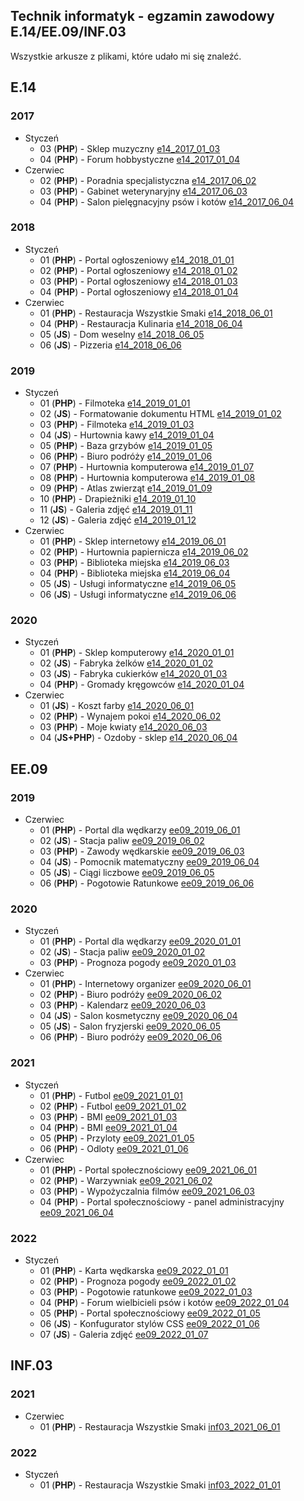 ## Technik informatyk - egzamin zawodowy E.14/EE.09/INF.03
Wszystkie arkusze z plikami, które udało mi się znaleźć.

## E.14
### 2017
- Styczeń
  - 03 (**PHP**) - Sklep muzyczny [e14_2017_01_03](e14_2017_01_03)
  - 04 (**PHP**) - Forum hobbystyczne [e14_2017_01_04](e14_2017_01_04)
- Czerwiec
  - 02 (**PHP**) - Poradnia specjalistyczna [e14_2017_06_02](e14_2017_06_02)
  - 03 (**PHP**) - Gabinet weterynaryjny [e14_2017_06_03](e14_2017_06_03)
  - 04 (**PHP**) - Salon pielęgnacyjny psów i kotów [e14_2017_06_04](e14_2017_06_04)
### 2018
- Styczeń
  - 01 (**PHP**) - Portal ogłoszeniowy [e14_2018_01_01](e14_2018_01_01)
  - 02 (**PHP**) - Portal ogłoszeniowy [e14_2018_01_02](e14_2018_01_02)
  - 03 (**PHP**) - Portal ogłoszeniowy [e14_2018_01_03](e14_2018_01_03)
  - 04 (**PHP**) - Portal ogłoszeniowy [e14_2018_01_04](e14_2018_01_04)
- Czerwiec
  - 01 (**PHP**) - Restauracja Wszystkie Smaki [e14_2018_06_01](e14_2018_06_01)
  - 04 (**PHP**) - Restauracja Kulinaria [e14_2018_06_04](e14_2018_06_04)
  - 05 (**JS**) - Dom weselny [e14_2018_06_05](e14_2018_01_05)
  - 06 (**JS**) - Pizzeria [e14_2018_06_06](e14_2018_06_06)
### 2019
- Styczeń
  - 01 (**PHP**) - Filmoteka [e14_2019_01_01](e14_2019_01_01)
  - 02 (**JS**) - Formatowanie dokumentu HTML [e14_2019_01_02](e14_2019_01_02)
  - 03 (**PHP**) - Filmoteka [e14_2019_01_03](e14_2019_01_03)
  - 04 (**JS**) - Hurtownia kawy [e14_2019_01_04](e14_2019_01_04)
  - 05 (**PHP**) - Baza grzybów [e14_2019_01_05](e14_2019_01_05)
  - 06 (**PHP**) - Biuro podróży [e14_2019_01_06](e14_2019_01_06)
  - 07 (**PHP**) - Hurtownia komputerowa [e14_2019_01_07](e14_2019_01_07)
  - 08 (**PHP**) - Hurtownia komputerowa [e14_2019_01_08](e14_2019_01_08)
  - 09 (**PHP**) - Atlas zwierząt [e14_2019_01_09](e14_2019_01_09)
  - 10 (**PHP**) - Drapieżniki [e14_2019_01_10](e14_2019_01_10)
  - 11 (**JS**) - Galeria zdjęć [e14_2019_01_11](e14_2019_01_11)
  - 12 (**JS**) - Galeria zdjęć [e14_2019_01_12](e14_2019_01_12)
- Czerwiec
  - 01 (**PHP**) - Sklep internetowy [e14_2019_06_01](e14_2019_06_01)
  - 02 (**PHP**) - Hurtownia papiernicza [e14_2019_06_02](e14_2019_06_02)
  - 03 (**PHP**) - Biblioteka miejska [e14_2019_06_03](e14_2019_06_03)
  - 04 (**PHP**) - Biblioteka miejska [e14_2019_06_04](e14_2019_06_04)
  - 05 (**JS**) - Usługi informatyczne [e14_2019_06_05](e14_2019_06_05)
  - 06 (**JS**) - Usługi informatyczne [e14_2019_06_06](e14_2019_06_06)
### 2020
- Styczeń
  - 01 (**PHP**) - Sklep komputerowy [e14_2020_01_01](e14_2020_01_01)
  - 02 (**JS**) - Fabryka żelków [e14_2020_01_02](e14_2020_01_02)
  - 03 (**JS**) - Fabryka cukierków [e14_2020_01_03](e14_2020_01_03)
  - 04 (**PHP**) - Gromady kręgowców [e14_2020_01_04](e14_2020_01_04)
- Czerwiec
  - 01 (**JS**) - Koszt farby [e14_2020_06_01](e14_2020_06_01)
  - 02 (**PHP**) - Wynajem pokoi [e14_2020_06_02](e14_2020_06_02)
  - 03 (**PHP**) - Moje kwiaty [e14_2020_06_03](e14_2020_06_03)
  - 04 (**JS+PHP**) - Ozdoby - sklep [e14_2020_06_04](e14_2020_06_04)

## EE.09
### 2019
- Czerwiec
  - 01 (**PHP**) - Portal dla wędkarzy [ee09_2019_06_01](ee09_2019_06_01)
  - 02 (**JS**) - Stacja paliw [ee09_2019_06_02](ee09_2019_06_02)
  - 03 (**PHP**) - Zawody wędkarskie [ee09_2019_06_03](ee09_2019_06_03)
  - 04 (**JS**) - Pomocnik matematyczny [ee09_2019_06_04](ee09_2019_06_04)
  - 05 (**JS**) - Ciągi liczbowe [ee09_2019_06_05](ee09_2019_06_05)
  - 06 (**PHP**) - Pogotowie Ratunkowe [ee09_2019_06_06](ee09_2019_06_06)
### 2020
- Styczeń
  - 01 (**PHP**) - Portal dla wędkarzy [ee09_2020_01_01](ee09_2020_01_01)
  - 02 (**JS**) - Stacja paliw [ee09_2020_01_02](ee09_2020_01_02)
  - 03 (**PHP**) - Prognoza pogody [ee09_2020_01_03](ee09_2020_01_03)
- Czerwiec
  - 01 (**PHP**) - Internetowy organizer [ee09_2020_06_01](ee09_2020_06_01)
  - 02 (**PHP**) - Biuro podróży [ee09_2020_06_02](ee09_2020_06_02)
  - 03 (**PHP**) - Kalendarz [ee09_2020_06_03](ee09_2020_06_03)
  - 04 (**JS**) - Salon kosmetyczny [ee09_2020_06_04](ee09_2020_06_04)
  - 05 (**JS**) - Salon fryzjerski [ee09_2020_06_05](ee09_2020_06_05)
  - 06 (**PHP**) - Biuro podróży [ee09_2020_06_06](ee09_2020_06_06)
### 2021
- Styczeń
  - 01 (**PHP**) - Futbol [ee09_2021_01_01](ee09_2021_01_01)
  - 02 (**PHP**) - Futbol [ee09_2021_01_02](ee09_2021_01_02)
  - 03 (**PHP**) - BMI [ee09_2021_01_03](ee09_2021_01_03)
  - 04 (**PHP**) - BMI [ee09_2021_01_04](ee09_2021_01_04)
  - 05 (**PHP**) - Przyloty [ee09_2021_01_05](ee09_2021_01_05)
  - 06 (**PHP**) - Odloty [ee09_2021_01_06](ee09_2021_01_06)
- Czerwiec
  - 01 (**PHP**) - Portal społecznościowy [ee09_2021_06_01](ee09_2021_06_01)
  - 02 (**PHP**) - Warzywniak [ee09_2021_06_02](ee09_2021_06_02)
  - 03 (**PHP**) - Wypożyczalnia filmów [ee09_2021_06_03](ee09_2021_06_03)
  - 04 (**PHP**) - Portal społecznościowy - panel administracyjny [ee09_2021_06_04](ee09_2021_06_04)
### 2022
- Styczeń
  - 01 (**PHP**) - Karta wędkarska [ee09_2022_01_01](ee09_2022_01_01)
  - 02 (**PHP**) - Prognoza pogody [ee09_2022_01_02](ee09_2022_01_02)
  - 03 (**PHP**) - Pogotowie ratunkowe [ee09_2022_01_03](ee09_2022_01_03)
  - 04 (**PHP**) - Forum wielbicieli psów i kotów [ee09_2022_01_04](ee09_2022_01_04)
  - 05 (**PHP**) - Portal społecznościowy [ee09_2022_01_05](ee09_2022_01_05)
  - 06 (**JS**) - Konfugurator stylów CSS [ee09_2022_01_06](ee09_2022_01_06)
  - 07 (**JS**) - Galeria zdjęć [ee09_2022_01_07](ee09_2022_01_07)

## INF.03
### 2021
- Czerwiec
  - 01 (**PHP**) - Restauracja Wszystkie Smaki [inf03_2021_06_01](inf03_2021_06_01)
### 2022
- Styczeń
  - 01 (**PHP**) - Restauracja Wszystkie Smaki [inf03_2022_01_01](inf03_2022_01_01)
